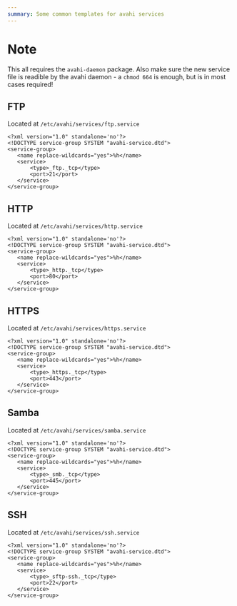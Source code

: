 ```yaml
---
summary: Some common templates for avahi services
---
```


# Note #
This all requires the `avahi-daemon` package.
Also make sure the new service file is readible by the avahi daemon - a `chmod 664` is enough, but is in most cases required!

## FTP ##
Located at `/etc/avahi/services/ftp.service`
```
<?xml version="1.0" standalone='no'?>
<!DOCTYPE service-group SYSTEM "avahi-service.dtd">
<service-group>
   <name replace-wildcards="yes">%h</name>
   <service>
       <type>_ftp._tcp</type>
       <port>21</port>
   </service>
</service-group>
```

## HTTP ##
Located at `/etc/avahi/services/http.service`
```
<?xml version="1.0" standalone='no'?>
<!DOCTYPE service-group SYSTEM "avahi-service.dtd">
<service-group>
   <name replace-wildcards="yes">%h</name>
   <service>
       <type>_http._tcp</type>
       <port>80</port>
   </service>
</service-group>
```

## HTTPS ##
Located at `/etc/avahi/services/https.service`
```
<?xml version="1.0" standalone='no'?>
<!DOCTYPE service-group SYSTEM "avahi-service.dtd">
<service-group>
   <name replace-wildcards="yes">%h</name>
   <service>
       <type>_https._tcp</type>
       <port>443</port>
   </service>
</service-group>
```

## Samba ##
Located at `/etc/avahi/services/samba.service`
```
<?xml version="1.0" standalone='no'?>
<!DOCTYPE service-group SYSTEM "avahi-service.dtd">
<service-group>
   <name replace-wildcards="yes">%h</name>
   <service>
       <type>_smb._tcp</type>
       <port>445</port>
   </service>
</service-group>
```

## SSH ##
Located at `/etc/avahi/services/ssh.service`
```
<?xml version="1.0" standalone='no'?>
<!DOCTYPE service-group SYSTEM "avahi-service.dtd">
<service-group>
   <name replace-wildcards="yes">%h</name>
   <service>
       <type>_sftp-ssh._tcp</type>
       <port>22</port>
   </service>
</service-group>
```
